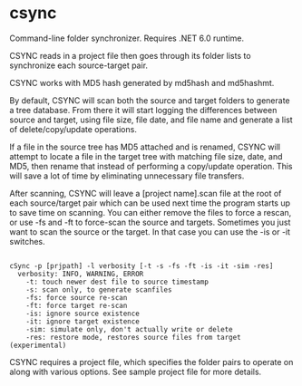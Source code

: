 # csync
Command-line folder synchronizer.  Requires .NET 6.0 runtime.

CSYNC reads in a project file then goes through its folder lists to synchronize each source-target pair.

CSYNC works with MD5 hash generated by md5hash and md5hashmt.

By default, CSYNC will scan both the source and target folders to generate a tree database.  From there it will start logging the differences between source and target, using file size, file date, and file name and generate a list of delete/copy/update operations.

If a file in the source tree has MD5 attached and is renamed, CSYNC will attempt to locate a file in the target tree with matching file size, date, and MD5, then rename that instead of performing a copy/update operation.  This will save a lot of time by eliminating unnecessary file transfers.

After scanning, CSYNC will leave a [project name].scan file at the root of each source/target pair which can be used next time the program starts up to save time on scanning.  You can either remove the files to force a rescan, or use -fs and -ft to force-scan the source and targets.  Sometimes you just want to scan the source or the target.  In that case you can use the -is or -it switches.

```

cSync -p [prjpath] -l verbosity [-t -s -fs -ft -is -it -sim -res]
  verbosity: INFO, WARNING, ERROR
    -t: touch newer dest file to source timestamp
    -s: scan only, to generate scanfiles
    -fs: force source re-scan
    -ft: force target re-scan
    -is: ignore source existence
    -it: ignore target existence
    -sim: simulate only, don't actually write or delete
    -res: restore mode, restores source files from target (experimental)

```

CSYNC requires a project file, which specifies the folder pairs to operate on along with various options.  See sample project file for more details.
